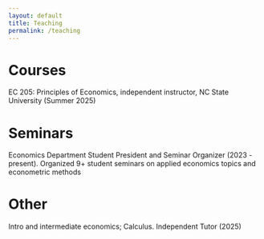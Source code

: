 ```yaml
---
layout: default
title: Teaching
permalink: /teaching
---
```


# Courses
EC 205: Principles of Economics, independent instructor, NC State University (Summer 2025)

# Seminars
Economics Department Student President and Seminar Organizer (2023 - present). Organized 9+ student seminars on applied economics topics and econometric methods

# Other
Intro and intermediate economics; Calculus. Independent Tutor (2025)
